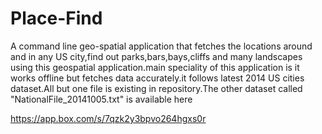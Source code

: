 Place-Find
==========

A command line geo-spatial application that fetches the locations around and in any US city,find out parks,bars,bays,cliffs and many landscapes using this geospatial application.main speciality of this application is it works offline but fetches data accurately.it follows latest 2014 US cities dataset.All but one file is existing in repository.The other dataset called "NationalFile_20141005.txt" is available here

https://app.box.com/s/7qzk2y3bpvo264hgxs0r
